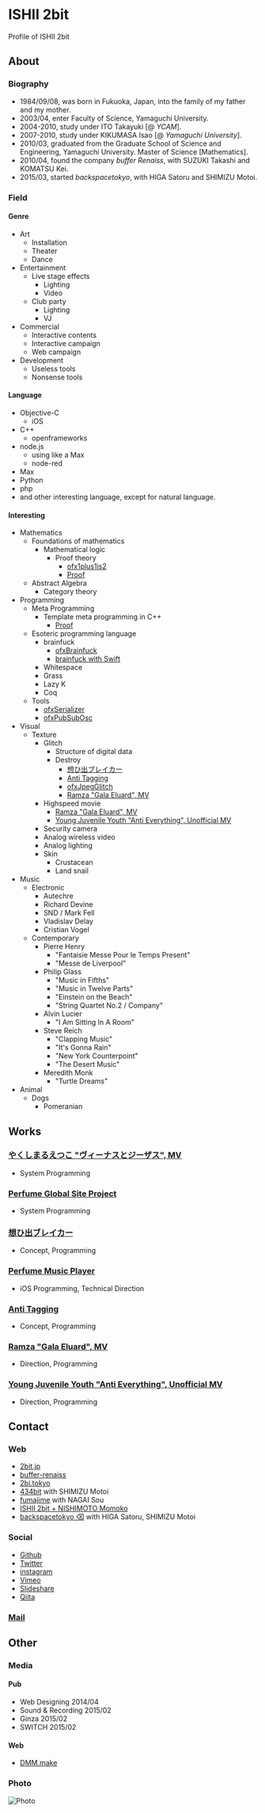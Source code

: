 # ISHII 2bit

Profile of ISHII 2bit

## About
### Biography

* 1984/09/08, was born in Fukuoka, Japan, into the family of my father and my mother.
* 2003/04, enter Faculty of Science, Yamaguchi University.
* 2004-2010, study under ITO Takayuki [@ *YCAM*].
* 2007-2010, study under KIKUMASA Isao [@ *Yamaguchi University*].
* 2010/03, graduated from the Graduate School of Science and Engineering, Yamaguchi University. Master of Science [Mathematics].
* 2010/04, found the company *buffer Renaiss*, with SUZUKI Takashi and KOMATSU Kei.
* 2015/03, started *backspacetokyo*, with HIGA Satoru and SHIMIZU Motoi.

### Field

#### Genre

* Art
	* Installation
	* Theater
	* Dance
* Entertainment
	* Live stage effects
		* Lighting
		* Video
	* Club party
		* Lighting
		* VJ
* Commercial
	* Interactive contents
	* Interactive campaign
	* Web campaign
* Development
	* Useless tools
	* Nonsense tools

#### Language

* Objective-C
	* iOS
* C++
	* openframeworks
* node.js
	* using like a Max
	* node-red
* Max
* Python
* php
* and other interesting language, except for natural language.

#### Interesting

* Mathematics
	* Foundations of mathematics
		* Mathematical logic
			* Proof theory
				* [ofx1plus1is2](http://github.com/2bbb/ofx1plus1is2)
				* [Proof](http://github.com/2bbb/Proof)
	* Abstract Algebra
		* Category theory
* Programming
	* Meta Programming
		* Template meta programming in C++
			* [Proof](http://github.com/2bbb/Proof)
	* Esoteric programming language
		* brainfuck
			* [ofxBrainfuck](https://github.com/2bbb/ofxBrainfuck)
			* [brainfuck with Swift](https://github.com/2bbb/Brainfuck)
		* Whitespace
		* Grass
		* Lazy K
		* Coq
	* Tools
		* [ofxSerializer](http://github.com/2bbb/ofxSerializer)
		* [ofxPubSubOsc](http://github.com/2bbb/ofxPubSubOsc)
* Visual
	* Texture
		* Glitch
			* Structure of digital data
			* Destroy
				* [想ひ出ブレイカー](http://bit.ly/OmohideBreaker)
				* [Anti Tagging](http://bit.ly/AntiTagging)
				* [ofxJpegGlitch](http://github.com/2bbb/ofxJpegGlitch)
				* [Ramza "Gala Eluard", MV](https://vimeo.com/92619952)
		* Highspeed movie
			* [Ramza "Gala Eluard", MV](https://vimeo.com/92619952)
			* [Young Juvenile Youth "Anti Everything", Unofficial MV](https://vimeo.com/119520685)
		* Security camera
		* Analog wireless video
		* Analog lighting
		* Skin
			* Crustacean
			* Land snail
* Music
	* Electronic
		* Autechre
		* Richard Devine
		* SND / Mark Fell
		* Vladislav Delay
		* Cristian Vogel
	* Contemporary
		* Pierre Henry
			* "Fantaisie Messe Pour le Temps Present"
			* "Messe de Liverpool"
		* Philip Glass
			* "Music in Fifths"
			* "Music in Twelve Parts"
			* "Einstein on the Beach"
			* "String Quartet No.2 / Company"
		* Alvin Lucier
			* "I Am Sitting In A Room"
		* Steve Reich
			* "Clapping Music"
			* "It's Gonna Rain"
			* "New York Counterpoint"
			* "The Desert Music"
		* Meredith Monk
			* "Turtle Dreams"
* Animal
	* Dogs
		* Pomeranian

## Works

### [やくしまるえつこ "ヴィーナスとジーザス", MV](http://www.youtube.com/watch?v=CKqLuG98bGE)

* System Programming

### [Perfume Global Site Project](http://www.perfume-global.com)

* System Programming

### [想ひ出ブレイカー](http://bit.ly/OmohideBreaker)

* Concept, Programming

### [Perfume Music Player](http://perfume-app.com)

* iOS Programming, Technical Direction

### [Anti Tagging](http://bit.ly/AntiTagging)

* Concept, Programming

### [Ramza "Gala Eluard", MV](https://vimeo.com/92619952)

* Direction, Programming

### [Young Juvenile Youth "Anti Everything", Unofficial MV](https://vimeo.com/119520685)

* Direction, Programming

## Contact

### Web

* [2bit.jp](http://2bit.jp/)
* [buffer-renaiss](http://buffer-renaiss.com/)
* [2bi.tokyo](http://2bi.tokyo/)
* [434bit](http://434bit.asia/) with SHIMIZU Motoi
* [fumajime](http://fumajime.net/) with NAGAI Sou
* [ISHII 2bit + NISHIMOTO Momoko](http://nishimotomomoko.2bit.jp/)
* [backspacetokyo ⌫](http://backspace.tokyo/) with HIGA Satoru, SHIMIZU Motoi

### Social

* [Github](https://github.com/2bbb)
* [Twitter](https://twitter.com/ishii_2bit)
* [instagram](https://instagram.com/2bbb/)
* [Vimeo](https://vimeo.com/2bit)
* [Slideshare](http://www.slideshare.net/TsuubitoIshii)
* [Qiita](http://qiita.com/2bbb)

### [Mail](mailto:from.github@2bit.jp)

## Other

### Media

#### Pub

* Web Designing 2014/04
* Sound & Recording 2015/02
* Ginza 2015/02
* SWITCH 2015/02

#### Web

* [DMM.make](https://media.dmm-make.com/item/1417/)

### Photo

![Photo](https://github.com/2bbb/Profile/raw/master/prof_s.png)